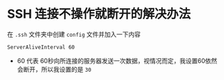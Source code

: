 # SSH 连接不操作就断开的解决办法
在 `.ssh` 文件夹中创建 `config` 文件并加入一下内容

```config
ServerAliveInterval 60 
```
- 60 代表 60秒向所连接的服务器发送一次数据，视情况而定，我设置60依然会断开，所以我设置的是 `30`